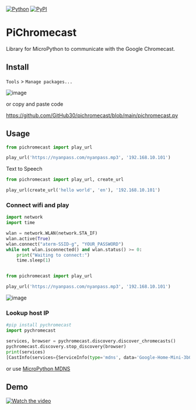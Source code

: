[![Python](https://img.shields.io/pypi/pyversions/pichromecast.svg)](https://badge.fury.io/py/pichromecast)
[![PyPI](https://badge.fury.io/py/pichromecast.svg)](https://badge.fury.io/py/pichromecast)
# PiChromecast
Library for MicroPython to communicate with the Google Chromecast.

## Install
`Tools` > `Manage packages...`

![image](https://user-images.githubusercontent.com/12811398/188298181-916f6997-2c25-4d4e-8a7f-a9152ce1c1e9.png)

or copy and paste code

https://github.com/GitHub30/pichromecast/blob/main/pichromecast.py

## Usage

```python
from pichromecast import play_url

play_url('https://nyanpass.com/nyanpass.mp3', '192.168.10.101')
```

Text to Speech

```python
from pichromecast import play_url, create_url

play_url(create_url('hello world', 'en'), '192.168.10.101')
```

### Connect wifi and play
```python
import network
import time

wlan = network.WLAN(network.STA_IF)
wlan.active(True)
wlan.connect("aterm-SSID-g", "YOUR_PASSWORD")
while not wlan.isconnected() and wlan.status() >= 0:
    print("Waiting to connect:")
    time.sleep(1)


from pichromecast import play_url

play_url('https://nyanpass.com/nyanpass.mp3', '192.168.10.101')
```

![image](https://user-images.githubusercontent.com/12811398/188296486-296ed2e6-84c1-493a-9125-202f22bd04cd.png)


### Lookup host IP

```python
#pip install pychromecast
import pychromecast

services, browser = pychromecast.discovery.discover_chromecasts()
pychromecast.discovery.stop_discovery(browser)
print(services)
[CastInfo(services={ServiceInfo(type='mdns', data='Google-Home-Mini-3b0a32dc5803130351919f8a286e406f._googlecast._tcp.local.')}, uuid=UUID('3b0a32dc-5803-1303-5191-9f8a286e406f'), model_name='Google Home Mini', friendly_name='書斎', host='192.168.10.101', port=8009, cast_type='audio', manufacturer='Google Inc.')]
```

or use [MicroPython MDNS](https://pypi.org/project/micropython-mdns/)

## Demo

[![Watch the video](https://img.youtube.com/vi/bA8fouVAPho/maxresdefault.jpg)](https://youtu.be/bA8fouVAPho)
